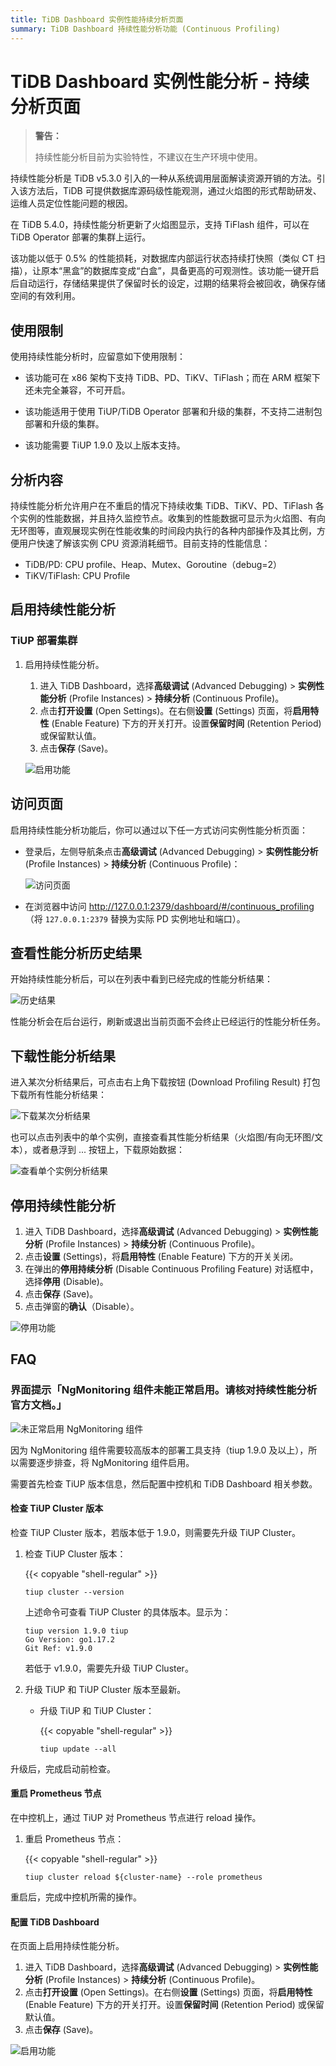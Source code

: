 ```yaml
---
title: TiDB Dashboard 实例性能持续分析页面
summary: TiDB Dashboard 持续性能分析功能 (Continuous Profiling)
---
```


# TiDB Dashboard 实例性能分析 - 持续分析页面

> **警告：**
>
> 持续性能分析目前为实验特性，不建议在生产环境中使用。

持续性能分析是 TiDB v5.3.0 引入的一种从系统调用层面解读资源开销的方法。引入该方法后，TiDB 可提供数据库源码级性能观测，通过火焰图的形式帮助研发、运维人员定位性能问题的根因。

在 TiDB 5.4.0，持续性能分析更新了火焰图显示，支持 TiFlash 组件，可以在 TiDB Operator 部署的集群上运行。

该功能以低于 0.5% 的性能损耗，对数据库内部运行状态持续打快照（类似 CT 扫描），让原本“黑盒”的数据库变成“白盒”，具备更高的可观测性。该功能一键开启后自动运行，存储结果提供了保留时长的设定，过期的结果将会被回收，确保存储空间的有效利用。

## 使用限制

使用持续性能分析时，应留意如下使用限制：

- 该功能可在 x86 架构下支持 TiDB、PD、TiKV、TiFlash；而在 ARM 框架下还未完全兼容，不可开启。

- 该功能适用于使用 TiUP/TiDB Operator 部署和升级的集群，不支持二进制包部署和升级的集群。

- 该功能需要 TiUP 1.9.0 及以上版本支持。

## 分析内容

持续性能分析允许用户在不重启的情况下持续收集 TiDB、TiKV、PD、TiFlash 各个实例的性能数据，并且持久监控节点。收集到的性能数据可显示为火焰图、有向无环图等，直观展现实例在性能收集的时间段内执行的各种内部操作及其比例，方便用户快速了解该实例 CPU 资源消耗细节。目前支持的性能信息：

- TiDB/PD: CPU profile、Heap、Mutex、Goroutine（debug=2）
- TiKV/TiFlash: CPU Profile

## 启用持续性能分析

### TiUP 部署集群

1. 启用持续性能分析。

    1. 进入 TiDB Dashboard，选择**高级调试** (Advanced Debugging) > **实例性能分析** (Profile Instances) > **持续分析** (Continuous Profile)。
    2. 点击**打开设置** (Open Settings)。在右侧**设置** (Settings) 页面，将**启用特性** (Enable Feature) 下方的开关打开。设置**保留时间** (Retention Period) 或保留默认值。
    3. 点击**保存** (Save)。

    ![启用功能](/media/dashboard/dashboard-conprof-start.png)

## 访问页面

启用持续性能分析功能后，你可以通过以下任一方式访问实例性能分析页面：

- 登录后，左侧导航条点击**高级调试** (Advanced Debugging) > **实例性能分析** (Profile Instances) > **持续分析** (Continuous Profile)：

  ![访问页面](/media/dashboard/dashboard-conprof-access.png)

- 在浏览器中访问 <http://127.0.0.1:2379/dashboard/#/continuous_profiling>（将 `127.0.0.1:2379` 替换为实际 PD 实例地址和端口）。

## 查看性能分析历史结果

开始持续性能分析后，可以在列表中看到已经完成的性能分析结果：

![历史结果](/media/dashboard/dashboard-conprof-history.png)

性能分析会在后台运行，刷新或退出当前页面不会终止已经运行的性能分析任务。

## 下载性能分析结果

进入某次分析结果后，可点击右上角下载按钮 (Download Profiling Result) 打包下载所有性能分析结果：

![下载某次分析结果](/media/dashboard/dashboard-conprof-download.png)

也可以点击列表中的单个实例，直接查看其性能分析结果（火焰图/有向无环图/文本），或者悬浮到 ... 按钮上，下载原始数据：

![查看单个实例分析结果](/media/dashboard/dashboard-conprof-single.png)

## 停用持续性能分析

1. 进入 TiDB Dashboard，选择**高级调试** (Advanced Debugging) > **实例性能分析** (Profile Instances) > **持续分析** (Continuous Profile)。
2. 点击**设置** (Settings)，将**启用特性** (Enable Feature) 下方的开关关闭。
3. 在弹出的**停用持续分析** (Disable Continuous Profiling Feature) 对话框中，选择**停用** (Disable)。
4. 点击**保存** (Save)。
5. 点击弹窗的**确认**（Disable）。

![停用功能](/media/dashboard/dashboard-conprof-stop.png)

## FAQ

### 界面提示「NgMonitoring 组件未能正常启用。请核对持续性能分析官方文档。」

![未正常启用 NgMonitoring 组件](/media/dashboard/dashboard-conprof-has-not-NGM.png)

因为 NgMonitoring 组件需要较高版本的部署工具支持（tiup 1.9.0 及以上），所以需要逐步排查，将 NgMonitoring 组件启用。

需要首先检查 TiUP 版本信息，然后配置中控机和 TiDB Dashboard 相关参数。

#### 检查 TiUP Cluster 版本

检查 TiUP Cluster 版本，若版本低于 1.9.0，则需要先升级 TiUP Cluster。

1. 检查 TiUP Cluster 版本：

    {{< copyable "shell-regular" >}}

    ```shell
    tiup cluster --version
    ```

    上述命令可查看 TiUP Cluster 的具体版本。显示为：

    ```
    tiup version 1.9.0 tiup
    Go Version: go1.17.2
    Git Ref: v1.9.0
    ```

    若低于 v1.9.0，需要先升级 TiUP Cluster。

2. 升级 TiUP 和 TiUP Cluster 版本至最新。

    - 升级 TiUP 和 TiUP Cluster：

        {{< copyable "shell-regular" >}}

        ```shell
        tiup update --all
        ```

升级后，完成启动前检查。

#### 重启 Prometheus 节点

在中控机上，通过 TiUP 对 Prometheus 节点进行 reload 操作。

1. 重启 Prometheus 节点：

    {{< copyable "shell-regular" >}}

    ```shell
    tiup cluster reload ${cluster-name} --role prometheus
    ```

重启后，完成中控机所需的操作。

#### 配置 TiDB Dashboard

在页面上启用持续性能分析。

1. 进入 TiDB Dashboard，选择**高级调试** (Advanced Debugging) > **实例性能分析** (Profile Instances) > **持续分析** (Continuous Profile)。
2. 点击**打开设置** (Open Settings)。在右侧**设置** (Settings) 页面，将**启用特性** (Enable Feature) 下方的开关打开。设置**保留时间** (Retention Period) 或保留默认值。
3. 点击**保存** (Save)。

![启用功能](/media/dashboard/dashboard-conprof-start.png)
